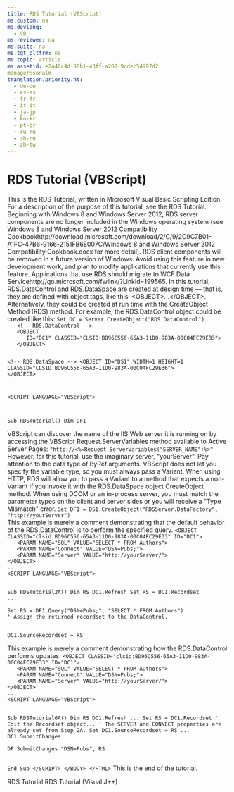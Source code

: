 ```yaml
---
title: RDS Tutorial (VBScript)
ms.custom: na
ms.devlang: 
  - VB
ms.reviewer: na
ms.suite: na
ms.tgt_pltfrm: na
ms.topic: article
ms.assetid: e2a48c4d-88b1-43ff-a202-9cdec54997d2
manager:sonalm
translation.priority.ht: 
  - de-de
  - es-es
  - fr-fr
  - it-it
  - ja-jp
  - ko-kr
  - pt-br
  - ru-ru
  - zh-cn
  - zh-tw
---
```

# RDS Tutorial (VBScript)
<?xml version="1.0" encoding="utf-8"?>
<developerConceptualDocument xmlns="http://ddue.schemas.microsoft.com/authoring/2003/5" xmlns:xlink="http://www.w3.org/1999/xlink" xmlns:xsi="http://www.w3.org/2001/XMLSchema-instance" xsi:schemaLocation="http://ddue.schemas.microsoft.com/authoring/2003/5 http://dduestorage.blob.core.windows.net/ddueschema/developer.xsd">
  <introduction>
    <para>This is the RDS Tutorial, written in Microsoft Visual Basic Scripting Edition. For a description of the purpose of this tutorial, see the <legacyLink xlink:href="6e3305a0-7bc7-40d1-9122-235c15d23ab2">RDS Tutorial</legacyLink>.</para>
    <alert class="important">
      <para>Beginning with Windows 8 and Windows Server 2012, RDS server components are no longer included in the Windows operating system (see Windows 8 and <externalLink><linkText>Windows Server 2012 Compatibility Cookbook</linkText><linkUri>http://download.microsoft.com/download/2/C/9/2C9C7B01-A1FC-47B6-9166-2151FB6E007C/Windows 8 and Windows Server 2012 Compatibility Cookbook.docx</linkUri></externalLink> for more detail). RDS client components will be removed in a future version of Windows. Avoid using this feature in new development work, and plan to modify applications that currently use this feature. Applications that use RDS should migrate to <externalLink><linkText>WCF Data Service</linkText><linkUri>http://go.microsoft.com/fwlink/?LinkId=199565</linkUri></externalLink>.</para>
    </alert>
    <para>In this tutorial, <legacyLink xlink:href="d85ea4fc-451c-436e-97b8-58f92b149dd0">RDS.DataControl</legacyLink> and <legacyLink xlink:href="9194bffa-5bdf-4dff-af86-f7158c23bfa7">RDS.DataSpace</legacyLink> are created at design time — that is, they are defined with object tags, like this: <codeInline>&lt;OBJECT&gt;...&lt;/OBJECT&gt;</codeInline>. Alternatively, they could be created at run time with the <link xlink:href="dec96be6-0b31-4953-9c9a-e962b5afcd18">CreateObject Method (RDS)</link> method. For example, the <unmanagedCodeEntityReference>RDS.DataControl</unmanagedCodeEntityReference> object could be created like this:</para>
    <code>Set DC = <codeFeaturedElement>Server.CreateObject</codeFeaturedElement>("RDS.DataControl")
   &lt;!-- RDS.DataControl --&gt;
   &lt;OBJECT 
      ID="DC1" CLASSID="CLSID:BD96C556-65A3-11D0-983A-00C04FC29E33"&gt;
   &lt;/OBJECT&gt;

   &lt;!-- RDS.DataSpace --&gt;
   &lt;OBJECT 
      ID="DS1" WIDTH=1 HEIGHT=1
      CLASSID="CLSID:BD96C556-65A3-11D0-983A-00C04FC29E36"&gt;
   &lt;/OBJECT&gt;
   
   &lt;SCRIPT LANGUAGE="VBScript"&gt;

   Sub RDSTutorial()
   Dim DF1 </code>
  </introduction>
  <section>
    <title>Step 1 — Specify a server program</title>
    <content>
      <para>VBScript can discover the name of the IIS Web server it is running on by accessing the VBScript <legacyBold>Request.ServerVariables</legacyBold> method available to Active Server Pages:</para>
      <code>"http://&lt;%=Request.ServerVariables("SERVER_NAME")%&gt;"</code>
      <para>However, for this tutorial, use the imaginary server, "yourServer".</para>
      <alert class="note">
        <para>Pay attention to the data type of <legacyBold>ByRef</legacyBold> arguments. VBScript does not let you specify the variable type, so you must always pass a <languageKeyword>Variant</languageKeyword>. When using HTTP, RDS will allow you to pass a Variant to a method that expects a non-Variant if you invoke it with the <legacyBold>RDS.DataSpace</legacyBold> object <legacyLink xlink:href="dec96be6-0b31-4953-9c9a-e962b5afcd18">CreateObject</legacyLink> method. When using DCOM or an in-process server, you must match the parameter types on the client and server sides or you will receive a "Type Mismatch" error.</para>
      </alert>
      <code>Set DF1 = DS1.CreateObject("RDSServer.DataFactory", "http://yourServer")</code>
    </content>
  </section>
  <section>
    <title>Step 2a — Invoke the server program with RDS.DataControl</title>
    <content>
      <para>This example is merely a comment demonstrating that the default behavior of the <legacyBold>RDS.DataControl </legacyBold>is to perform the specified query.</para>
      <code>&lt;OBJECT CLASSID="clsid:BD96C556-65A3-11D0-983A-00C04FC29E33" ID="DC1"&gt;
   &lt;PARAM NAME="SQL" VALUE="SELECT * FROM Authors"&gt;
   &lt;PARAM NAME="Connect" VALUE="DSN=Pubs;"&gt;
   &lt;PARAM NAME="Server" VALUE="http://yourServer/"&gt;
&lt;/OBJECT&gt;
...
&lt;SCRIPT LANGUAGE="VBScript"&gt;

Sub RDSTutorial2A()
   Dim RS
   DC1.Refresh
   Set RS = DC1.Recordset
...</code>
    </content>
  </section>
  <section>
    <title>Step 2b — Invoke the server program with RDSServer.DataFactory</title>
    <content />
  </section>
  <section>
    <title>Step 3 — Server obtains a Recordset</title>
    <content />
  </section>
  <section>
    <title>Step 4 — Server returns the Recordset</title>
    <content>
      <code>Set RS = DF1.Query("DSN=Pubs;", "SELECT * FROM Authors")</code>
    </content>
  </section>
  <section>
    <title>Step 5 — DataControl is made usable by visual controls</title>
    <content>
      <code>' Assign the returned recordset to the DataControl.

DC1.SourceRecordset = RS</code>
    </content>
  </section>
  <section>
    <title>Step 6a — Changes are sent to the server with RDS.DataControl</title>
    <content>
      <para>This example is merely a comment demonstrating how the <legacyBold>RDS.DataControl</legacyBold> performs updates.</para>
      <code>&lt;OBJECT CLASSID="clsid:BD96C556-65A3-11D0-983A-00C04FC29E33" ID="DC1"&gt;
   &lt;PARAM NAME="SQL" VALUE="SELECT * FROM Authors"&gt;
   &lt;PARAM NAME="Connect" VALUE="DSN=Pubs;"&gt;
   &lt;PARAM NAME="Server" VALUE="http://yourServer/"&gt;
&lt;/OBJECT&gt;
...
&lt;SCRIPT LANGUAGE="VBScript"&gt;

Sub RDSTutorial6A()
Dim RS
DC1.Refresh
...
Set RS = DC1.Recordset
' Edit the Recordset object...
' The SERVER and CONNECT properties are already set from Step 2A.
Set DC1.SourceRecordset = RS
...
DC1.SubmitChanges</code>
    </content>
  </section>
  <section>
    <title>Step 6b — Changes are sent to the server with RDSServer.DataFactory</title>
    <content>
      <code>DF.SubmitChanges "DSN=Pubs", RS

End Sub
&lt;/SCRIPT&gt;
&lt;/BODY&gt;
&lt;/HTML&gt;</code>
      <para>         <legacyBold>This is the end of the tutorial.</legacyBold>       </para>
    </content>
  </section>
  <relatedTopics>
<link xlink:href="6e3305a0-7bc7-40d1-9122-235c15d23ab2">RDS Tutorial</link>
<link xlink:href="d0d735e0-669a-41e7-ada2-8dd80924e349">RDS Tutorial (Visual J++)</link>
</relatedTopics>
</developerConceptualDocument>